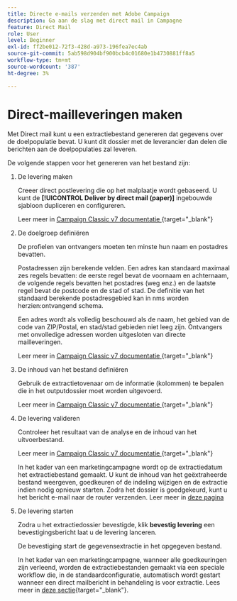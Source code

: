 ```yaml
---
title: Directe e-mails verzenden met Adobe Campaign
description: Ga aan de slag met direct mail in Campagne
feature: Direct Mail
role: User
level: Beginner
exl-id: ff2be012-72f3-428d-a973-196fea7ec4ab
source-git-commit: 5ab598d904bf900bcb4c01680e1b4730881ff8a5
workflow-type: tm+mt
source-wordcount: '387'
ht-degree: 3%

---
```


# Direct-mailleveringen maken

Met Direct mail kunt u een extractiebestand genereren dat gegevens over de doelpopulatie bevat. U kunt dit dossier met de leverancier dan delen die berichten aan de doelpopulaties zal leveren.

De volgende stappen voor het genereren van het bestand zijn:

1. De levering maken

   Creeer direct postlevering die op het malplaatje wordt gebaseerd. U kunt de **[!UICONTROL Deliver by direct mail (paper)]** ingebouwde sjabloon dupliceren en configureren.

   Leer meer in [ Campaign Classic v7 documentatie ](https://experienceleague.adobe.com/docs/campaign-classic/using/sending-messages/sending-direct-mail/creating-a-direct-mail-delivery.html){target="_blank"}

1. De doelgroep definiëren

   De profielen van ontvangers moeten ten minste hun naam en postadres bevatten.

   Postadressen zijn berekende velden. Een adres kan standaard maximaal zes regels bevatten: de eerste regel bevat de voornaam en achternaam, de volgende regels bevatten het postadres (weg enz.) en de laatste regel bevat de postcode en de stad of stad. De definitie van het standaard berekende postadresgebied kan in nms worden herzien:ontvangend schema.

   Een adres wordt als volledig beschouwd als de naam, het gebied van de code van ZIP/Postal, en stad/stad gebieden niet leeg zijn. Ontvangers met onvolledige adressen worden uitgesloten van directe mailleveringen.

   Leer meer in [ Campaign Classic v7 documentatie ](https://experienceleague.adobe.com/docs/campaign-classic/using/sending-messages/key-steps-when-creating-a-delivery/steps-defining-the-target-population.html){target="_blank"}

1. De inhoud van het bestand definiëren

   Gebruik de extractietovenaar om de informatie (kolommen) te bepalen die in het outputdossier moet worden uitgevoerd.

   Leer meer in [ Campaign Classic v7 documentatie ](https://experienceleague.adobe.com/docs/campaign-classic/using/sending-messages/sending-direct-mail/defining-the-direct-mail-content.html){target="_blank"}

1. De levering valideren

   Controleer het resultaat van de analyse en de inhoud van het uitvoerbestand.

   Leer meer in [ Campaign Classic v7 documentatie ](https://experienceleague.adobe.com/docs/campaign-classic/using/sending-messages/sending-direct-mail/validating.html){target="_blank"}

   In het kader van een marketingcampagne wordt op de extractiedatum het extractiebestand gemaakt. U kunt de inhoud van het geëxtraheerde bestand weergeven, goedkeuren of de indeling wijzigen en de extractie indien nodig opnieuw starten. Zodra het dossier is goedgekeurd, kunt u het bericht e-mail naar de router verzenden. Leer meer in [ deze pagina ](https://experienceleague.adobe.com/docs/campaign/automation/campaign-orchestration/marketing-campaign-approval.html)

1. De levering starten

   Zodra u het extractiedossier bevestigde, klik **bevestig levering** een bevestigingsbericht laat u de levering lanceren.

   De bevestiging start de gegevensextractie in het opgegeven bestand.

   In het kader van een marketingcampagne, wanneer alle goedkeuringen zijn verleend, worden de extractiebestanden gemaakt via een speciale workflow die, in de standaardconfiguratie, automatisch wordt gestart wanneer een direct mailbericht in behandeling is voor extractie. Lees meer in [deze sectie](https://experienceleague.adobe.com/docs/campaign/automation/campaign-orchestration/marketing-campaign-deliveries.html){target="_blank"}.

